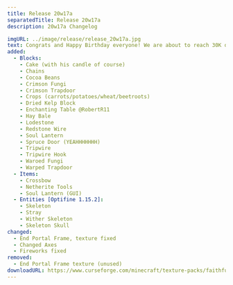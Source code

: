 ```yaml
---
title: Release 20w17a
separatedTitle: Release 20w17a
description: 20w17a Changelog

imgURL: ../image/release/release_20w17a.jpg
text: Congrats and Happy Birthday everyone! We are about to reach 30K downloads! The pack will be 1 year old within 2 days!
added:
  - Blocks:
    - Cake (with his candle of course)
    - Chains
    - Cocoa Beans
    - Crimson Fungi
    - Crimson Trapdoor
    - Crops (carrots/potatoes/wheat/beetroots)
    - Dried Kelp Block
    - Enchanting Table @RobertR11
    - Hay Bale
    - Lodestone
    - Redstone Wire
    - Soul Lantern
    - Spruce Door (YEAHHHHHHH)
    - Tripwire
    - Tripwire Hook
    - Waroed Fungi
    - Warped Trapdoor
  - Items:
    - Crossbow
    - Netherite Tools
    - Soul Lantern (GUI)
  - Entities [Optifine 1.15.2]:
    - Skeleton
    - Stray
    - Wither Skeleton
    - Skeleton Skull
changed:
  - End Portal Frame, texture fixed
  - Changed Axes
  - Fireworks fixed
removed:
  - End Portal Frame texture (unused)
downloadURL: https://www.curseforge.com/minecraft/texture-packs/faithful-3d/files/2937780
---
```

